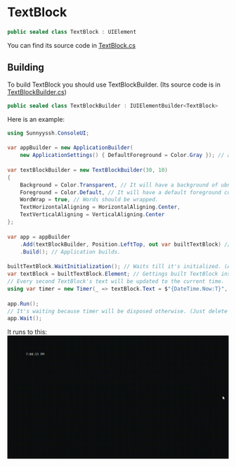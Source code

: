 <h1>TextBlock</h1>

```csharp
public sealed class TextBlock : UIElement
```
You can find its source code in <a href="https://github.com/sunnyyssh/Sunnyyssh.ConsoleUI/blob/master/Sunnyyssh.ConsoleUI/UIElements/TextBlock/TextBlock.cs">TextBlock.cs</a>

<h2>Building</h2>
To build TextBlock you should use TextBlockBuilder. (Its source code is in <a href="https://github.com/sunnyyssh/Sunnyyssh.ConsoleUI/blob/master/Sunnyyssh.ConsoleUI/UIElements/TextBlock/TextBlockBuilder.cs">TextBlockBuilder.cs</a>)
<br/>

```csharp
public sealed class TextBlockBuilder : IUIElementBuilder<TextBlock>
```

Here is an example:

```csharp
using Sunnyyssh.ConsoleUI;

var appBuilder = new ApplicationBuilder(
    new ApplicationSettings() { DefaultForeground = Color.Gray }); // app builder init.

var textBlockBuilder = new TextBlockBuilder(30, 10)
{
    Background = Color.Transparent, // It will have a background of ubnderlying.
    Foreground = Color.Default, // It will have a default foreground color (sepcified by ApplicationSettings).
    WordWrap = true, // Words should be wrapped.
    TextHorizontalAligning = HorizontalAligning.Center,
    TextVerticalAligning = VerticalAligning.Center
};

var app = appBuilder
    .Add(textBlockBuilder, Position.LeftTop, out var builtTextBlock) // Add textBlockBuilder at left top position.
    .Build(); // Application builds.

builtTextBlock.WaitInitialization(); // Waits till it's initialized. (Actually, it won't wait because it's built with application).
var textBlock = builtTextBlock.Element; // Gettings built TextBlock instance.
// Every second TextBlock's text will be updated to the current time.
using var timer = new Timer(_ => textBlock.Text = $"{DateTime.Now:T}", null, 0, 1000);

app.Run();
// It's waiting because timer will be disposed otherwise. (Just delete to check).
app.Wait();
```

It runs to this:
<br/>
<img src="TextBlock.demo.gif">


